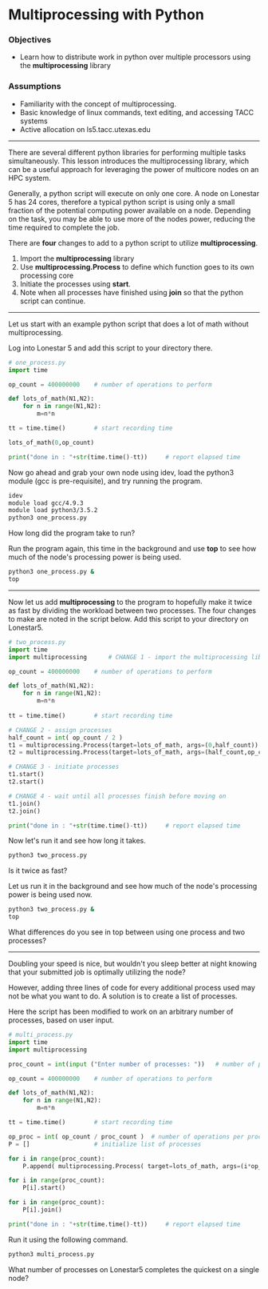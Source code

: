 # Multiprocessing with Python

### Objectives
 - Learn how to distribute work in python over multiple processors using the **multiprocessing** library
 
### Assumptions
- Familiarity with the concept of multiprocessing.
- Basic knowledge of linux commands, text editing, and accessing TACC systems
- Active allocation on ls5.tacc.utexas.edu

---

There are several different python libraries for performing multiple tasks simultaneously.  This lesson introduces the multiprocessing library, which can be a useful approach for leveraging the power of multicore nodes on an HPC system.

Generally, a python script will execute on only one core.  A node on Lonestar 5 has 24 cores, therefore a typical python script is using only a small fraction of the potential computing power available on a node.  Depending on the task, you may be able to use more of the nodes power, reducing the time required to complete the job.

There are **four** changes to add to a python script to utilize **multiprocessing**.
1. Import the **multiprocessing** library
2. Use **multiprocessing.Process** to define which function goes to its own processing core
3. Initiate the processes using **start**.
4. Note when all processes have finished using **join** so that the python script can continue.

---

Let us start with an example python script that does a lot of math without multiprocessing. 

Log into Lonestar 5 and add this script to your directory there.

~~~ python
# one_process.py
import time

op_count = 400000000    # number of operations to perform

def lots_of_math(N1,N2):
    for n in range(N1,N2):
        m=n*n

tt = time.time()        # start recording time

lots_of_math(0,op_count)

print("done in : "+str(time.time()-tt))	    # report elapsed time
~~~

Now go ahead and grab your own node using idev, load the python3 module (gcc is pre-requisite), and try running the program.

~~~ bash
idev
module load gcc/4.9.3
module load python3/3.5.2
python3 one_process.py
~~~

How long did the program take to run?

Run the program again, this time in the background and use **top** to see how much of the node's processing power is being used.

~~~ bash
python3 one_process.py &
top
~~~

---

Now let us add **multiprocessing** to the program to hopefully make it twice as fast by dividing the workload between two processes.  The four changes to make are noted in the script below.  Add this script to your directory on Lonestar5.

~~~ python
# two_process.py
import time
import multiprocessing      # CHANGE 1 - import the multiprocessing library

op_count = 400000000    # number of operations to perform

def lots_of_math(N1,N2):
    for n in range(N1,N2):
        m=n*n    
	
tt = time.time()        # start recording time

# CHANGE 2 - assign processes
half_count = int( op_count / 2 )
t1 = multiprocessing.Process(target=lots_of_math, args=(0,half_count))
t2 = multiprocessing.Process(target=lots_of_math, args=(half_count,op_count))

# CHANGE 3 - initiate processes
t1.start()
t2.start()

# CHANGE 4 - wait until all processes finish before moving on
t1.join()
t2.join()

print("done in : "+str(time.time()-tt))	    # report elapsed time
~~~

Now let's run it and see how long it takes.

~~~ bash
python3 two_process.py
~~~

Is it twice as fast?

Let us run it in the background and see how much of the node's processing power is being used now.

~~~ bash
python3 two_process.py &
top
~~~

What differences do you see in top between using one process and two processes?

---

Doubling your speed is nice, but wouldn't you sleep better at night knowing that your submitted job is optimally utilizing the node? 

However, adding three lines of code for every additional process used may not be what you want to do.  A solution is to create a list of processes.

Here the script has been modified to work on an arbitrary number of processes, based on user input.

~~~ python
# multi_process.py
import time
import multiprocessing

proc_count = int(input ("Enter number of processes: "))   # number of processes to create

op_count = 400000000    # number of operations to perform

def lots_of_math(N1,N2):
    for n in range(N1,N2):
        m=n*n    

tt = time.time()        # start recording time

op_proc = int( op_count / proc_count )	# number of operations per process
P = []					# initialize list of processes

for i in range(proc_count):
    P.append( multiprocessing.Process( target=lots_of_math, args=(i*op_proc, (i+1)*op_proc) ) )

for i in range(proc_count):
    P[i].start()

for i in range(proc_count):
    P[i].join()

print("done in : "+str(time.time()-tt))	    # report elapsed time
~~~

Run it using the following command.

~~~ bash
python3 multi_process.py
~~~

What number of processes on Lonestar5 completes the quickest on a single node?
